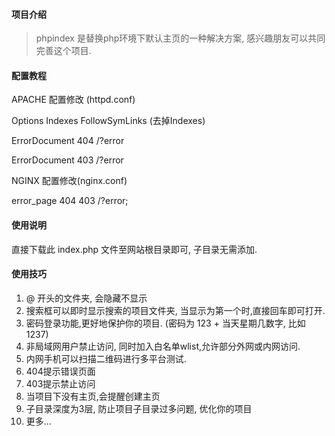 #### 项目介绍

> phpindex 是替换php环境下默认主页的一种解决方案, 感兴趣朋友可以共同完善这个项目.

#### 配置教程
APACHE 配置修改 (httpd.conf)

Options Indexes FollowSymLinks (去掉Indexes)

ErrorDocument 404 /?error

ErrorDocument 403 /?error

NGINX 配置修改(nginx.conf)

error_page 404 403 /?error;

#### 使用说明

直接下载此 index.php 文件至网站根目录即可, 子目录无需添加.

#### 使用技巧

1. @ 开头的文件夹, 会隐藏不显示
2. 搜索框可以即时显示搜索的项目文件夹, 当显示为第一个时,直接回车即可打开.
3. 密码登录功能,更好地保护你的项目. (密码为 123 + 当天星期几数字, 比如 1237)
4. 非局域网用户禁止访问, 同时加入白名单wlist,允许部分外网或内网访问.
5. 内网手机可以扫描二维码进行多平台测试.
6. 404提示错误页面
7. 403提示禁止访问
8. 当项目下没有主页,会提醒创建主页
9. 子目录深度为3层, 防止项目子目录过多问题, 优化你的项目
10. 更多...
